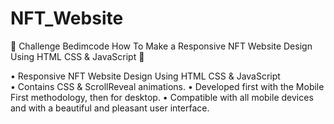 # NFT_Website

:hear_no_evil:
Challenge Bedimcode How To Make a Responsive NFT Website Design Using HTML CSS &amp; JavaScript
:hear_no_evil:

•	Responsive NFT Website Design Using HTML CSS & JavaScript <br>
•	Contains CSS & ScrollReveal animations.
•	Developed first with the Mobile First methodology, then for desktop.
•	Compatible with all mobile devices and with a beautiful and pleasant user interface.

